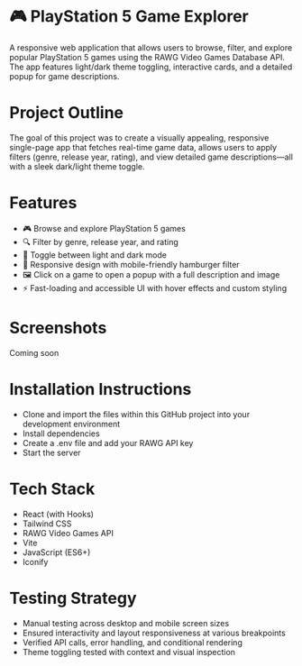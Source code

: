 # 🎮 PlayStation 5 Game Explorer

A responsive web application that allows users to browse, filter, and explore popular PlayStation 5 games using the RAWG Video Games Database API. The app features light/dark theme toggling, interactive cards, and a detailed popup for game descriptions.

# Project Outline

The goal of this project was to create a visually appealing, responsive single-page app that fetches real-time game data, allows users to apply filters (genre, release year, rating), and view detailed game descriptions—all with a sleek dark/light theme toggle.

# Features

- 🎮 Browse and explore PlayStation 5 games
- 🔍 Filter by genre, release year, and rating
- 🌙 Toggle between light and dark mode
- 📱 Responsive design with mobile-friendly hamburger filter
- 🖼 Click on a game to open a popup with a full description and image
- ⚡ Fast-loading and accessible UI with hover effects and custom styling

# Screenshots

Coming soon

# Installation Instructions

- Clone and import the files within this GitHub project into your development environment
- Install dependencies
- Create a .env file and add your RAWG API key
- Start the server

# Tech Stack

- React (with Hooks)
- Tailwind CSS
- RAWG Video Games API
- Vite
- JavaScript (ES6+)
- Iconify

# Testing Strategy

- Manual testing across desktop and mobile screen sizes
- Ensured interactivity and layout responsiveness at various breakpoints
- Verified API calls, error handling, and conditional rendering
- Theme toggling tested with context and visual inspection
